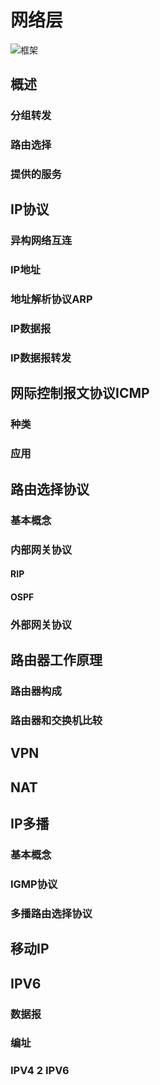 # 网络层
![框架](http://pxjspaae8.bkt.clouddn.com/%E7%BD%91%E7%BB%9C%E5%B1%82.png)

## 概述
### 分组转发
### 路由选择
### 提供的服务
## IP协议
### 异构网络互连
### IP地址
### 地址解析协议ARP
### IP数据报
### IP数据报转发
## 网际控制报文协议ICMP
### 种类
### 应用
## 路由选择协议
### 基本概念
### 内部网关协议
#### RIP
#### OSPF
### 外部网关协议
## 路由器工作原理
### 路由器构成
### 路由器和交换机比较
## VPN
## NAT
## IP多播
### 基本概念
### IGMP协议
### 多播路由选择协议
## 移动IP
## IPV6
### 数据报
### 编址
### IPV4 2 IPV6